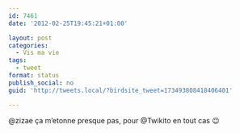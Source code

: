 ```yaml
---
id: 7461
date: '2012-02-25T19:45:21+01:00'

layout: post
categories:
  - Vis ma vie
tags:
  - tweet
format: status
publish_social: no
guid: 'http://tweets.local/?birdsite_tweet=173493808418406401'

---
```


@zizae ça m’etonne presque pas, pour @Twikito en tout cas 😉